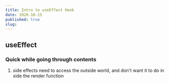 ```yaml
---
title: Intro to useEffect Hook
date: 2020-10-15
published: true
slug:
---
```


## useEffect

### Quick while going through contents

1. side effects need to access the outside world, and don't want it to do in side the render function
